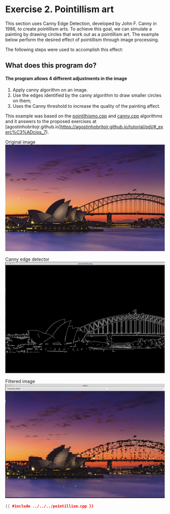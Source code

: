 # Exercise 2. Pointillism art

This section uses Canny Edge Detection, developed by John F. Canny in 1986, to create pointillism arts. 
To achieve this goal, we can simulate a painting by drawing circles that work out as a pointillism art. The example below perform the desired effect of pointillism through image processing.

The following steps were used to accomplish this effect:

## What does this program do?   
#### The program allows 4 different adjustments in the image
1. Apply canny algorithm on an image.
2. Use the edges identified by the canny algorithm to draw smaller circles on them;
3. Uses the Canny threshold to increase the quality of the painting affect.

This example was based on the [pointilhismo.cpp](https://agostinhobritojr.github.io/tutorial/pdi/exemplos/pontilhismo.cpp) and [canny.cpp](https://agostinhobritojr.github.io/tutorial/pdi/exemplos/canny.cpp) algorithms and it answers to the proposed exercises at [agostinhobritojr.github.io]https://agostinhobritojr.github.io/tutorial/pdi/#_exerc%C3%ADcios_7).

Original image
![Original image](../img/sydney-pointillism2.jpg "Original")

Canny edge detector
![Canny-edge detector](../img/sydney-canny.png "Canny edge detector")

Filtered image
![Filtered image](../img/sydney-point.png "Filtered")

```cpp
{{ #include ../../../pointillism.cpp }}
```

